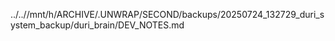 ../..//mnt/h/ARCHIVE/.UNWRAP/SECOND/backups/20250724_132729_duri_system_backup/duri_brain/DEV_NOTES.md